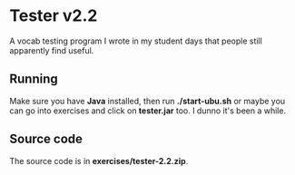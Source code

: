 Tester v2.2
===========

A vocab testing program I wrote in my student days that people still apparently find useful.

Running
-------

Make sure you have **Java** installed, then run **./start-ubu.sh** or maybe you
can go into exercises and click on **tester.jar** too. I dunno it's been a
while.

Source code
-----------

The source code is in **exercises/tester-2.2.zip**.
